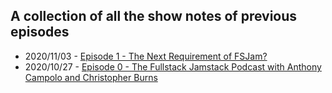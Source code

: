 ## A collection of all the show notes of previous episodes

* 2020/11/03 - [Episode 1 - The Next Requirement of FSJam?](https://github.com/fsJAM/show-notes/blob/main/2020/11/03/episode-1-the-next-requirement-of-fsjam/index.md)
* 2020/10/27 - [Episode 0 - The Fullstack Jamstack Podcast with Anthony Campolo and Christopher Burns](https://github.com/fsJAM/show-notes/blob/main/2020/10/27/episode-0-the-fullstack-jamstack-podcast-with-anthony-campolo-and-christopher-burns/index.md)
